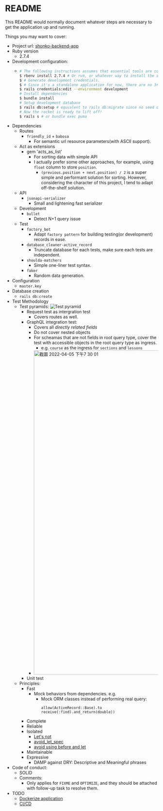 # README

This README would normally document whatever steps are necessary to get the
application up and running.

Things you may want to cover:
- Project url: [shonko-backend-app](https://shonko-backend-app.herokuapp.com/api/v1/courses.json)
- Ruby version
  - 2.7.4
- Development configuration:
  - ```bash
    # The following instructions assumes that essential tools are configured, e.g. command line tool,git and homebrew
    $ rbenv install 2.7.4 # Or rvm, or whatever way to install the specified ruby version.
    $ # Generate development credentials.
    $ # Since it's a standalone application for now, there are no 3rd party credentials required. Simply generate your own development credentials:
    $ rails credentials:edit --environment development
    # Install dependencies
    $ bundle install
    # Setup development database
    $ rails db:setup # equvalent to rails db:migrate since no seed datum are configured
    # Now the rocket is ready to lift off!
    $ rails s # or bundle exec puma
- Dependencies
  - Routes
    - `friendly_id` + `babosa`
      - For semantic url resource parameters(with ASCII support).
  - Act as extensions
    - gem 'acts_as_list'
      - For sorting data with simple API
      - I actually prefer some other approaches, for example, using `float` column to store `position`.
        - `(previous.position + next.position) / 2` is a super simple and performant solution for sorting. However, considering the character of this project, I tend to adapt off-the-shelf solution.
  - API
    - `jsonapi-serializer`
      - Small and lightening fast serializer
  - Development
    - `bullet`
      - Detect N+1 query issue
  - Test
    - `factory_bot`
      - Adapt `factory pattern` for building testing(or development) records in ease.
    - `database_cleaner-active_record`
      - Truncate database for each tests, make sure each tests are independent.
    - `shoulda-matchers`
      - Simple one-liner test syntax.
    - `faker`
      - Random data generation.
- Configuration
  - `master.key`
- Database creation
  - `rails db:create`
- Test Methodology
  - Test pyramids:
    ![Test pyramid](https://images.thoughtbot.com/rails-test-types-and-the-testing-pyramid/JH3Bd0ZOQaWZllZcE1Mg_rails-test-types.png)
    - Request test as intergration test
      - Covers routes as well.
    - GraphQL integration test:
      - Covers all _directly related fields_
      - Do not cover nested objects
      - For scheamas that are not fields in root query type, cover the test with accessible objects in the root query type as ingress.
        - e.g. `course` as the ingress for `sections` and `lessons`
      - <img width="1068" alt="截圖 2022-04-05 下午7 30 01" src="https://user-images.githubusercontent.com/3314327/161744791-6686f093-a46d-46fa-ad6a-cc0355b9b735.png">
    - Unit test
  - Principles:
    - Fast
      - Mock behaviors from dependencies. e.g.
        - Mock ORM classes instead of performing real query:
          ```
          allow(ActiveRecord::Base).to receive(:find).and_return(double))
          ```
    - Complete
    - Reliable
    - Isolated
      - [Let's not](https://thoughtbot.com/blog/lets-not)
      - [avoid_let_spec](https://github.com/thoughtbot/guides/blob/b1399bbfd33acca56746098a22fe8b4aaae51110/testing-rspec/avoid_let_spec.rb)
      - [avoid using before and let](https://www.slideshare.net/BruceLi2)
    - Maintainable
    - Expressive
      - DAMP against DRY: Descriptive and Meaningful phrases
- Code of conduct:
  - SOLID
  - Comments:
    - Only applies for `FIXME` and `OPTIMIZE`, and they should be attached with follow-up task to resolve them.
- TODO
  - [Dockerize application](https://trello.com/c/gXWuLSke/2-dockerize-app)
  - [CI/CD](https://trello.com/c/1TI6R5G5/8-implement-ci-cd-to-heroku)
